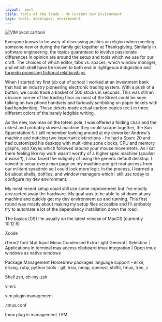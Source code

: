 ```yaml
---
layout:  post
title: Tools of the Trade - My Current Dev Environment
tags: tools, developer, environment
---
```

![VIM xkcd cartoon](https://imgs.xkcd.com/comics/real_programmers.png)


Everyone knows to be wary of discussing politics or religion when meeting someone new or during the family get together at Thanksgiving. Similarly in software engineering, the topics guaranteed to involve passionate differences in opinion are around the setup and tools which we use for our craft. The choices of which editor, tabs vs. spaces, which window manager, and which shell have be known to both end in rightgeous indignation and [torpedo promising fictional relationships](https://www.youtube.com/watch?v=SsoOG6ZeyUI).

When I started my first job out of school I worked at an investment bank that had an industry pioneering electronic trading system. With a push of a button, we could trade a basket of 500 stocks in seconds. This was still an obscure corner of the trading floor as most of the Street could be seen talking on two phone handsets and furiously scribbling on paper tickets with bad handwriting. These tickets made actual carbon copies (cc:) in three different colors of the barely ledgible writing.

As the new, low man on the totem pole, I was offered a folding chair and the oldest and probably slowest machine they could scrape together, the Sun Sparcstation 5. I still remember looking around at my coworker Andrew's machine and noticing two important distinctions - he had a Sparc 20 and had customized his desktop with multi-time zone clocks, CPU and memory graphs, and Xeyes which followed around your mouse movements. As I sat there feeling like my work wasn't worthy of a higher spec machine (*spoiler: it wasn't*), I also faced the indignity of using the generic default desktop. I vowed to scour every man page on my machine and get root access from our militant sysadmin so I could look more legit. In the process, I learned a bit about shells, dotfiles, and window managers which I still use today to configure my dev environment.

My most recent setup could still use some improvement but I've mostly abstracted away the hardware. My goal was to be able to sit down at any machine and quickly get my dev environment up and running. This first round was mostly about making my setup files accesible and I'll probably try to automate a lot of the dependency installation down the road.

The basics (OS)
I'm usually on the latest release of MacOS (currently 10.12.6)

Xcode

iTerm2
 font 14pt Input Mono Condensed Extra Light
 General | Selection | Applications in terminal may access clipboard
 tmux integration | Open tmux windows as native windows

Package Management
 Homebrew
 packages
 language support - elixir, erlang, ruby, python
 tools - git, irssi, nmap, openssl, shiftit, tmux, tree, z

Shell
 zsh, oh-my-zsh

vimrc

vim plugin management

.tmux.conf

tmux plug in management
TPM

